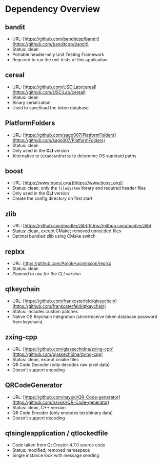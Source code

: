 # Dependency Overview

## bandit

 - URL: [https://github.com/banditcpp/bandit](https://github.com/banditcpp/bandit)
 - Status: clean
 - Portable header-only Unit Testing Framework
 - Required to run the unit tests of this application

## cereal

 - URL: [https://github.com/USCiLab/cereal](https://github.com/USCiLab/cereal)
 - Status: clean
 - Binary serialization
 - Used to save/load the token database

## PlatformFolders

 - URL: [https://github.com/sago007/PlatformFolders](https://github.com/sago007/PlatformFolders)
 - Status: clean
 - Only used in the **CLI** version
 - Alternative to `QStandardPaths` to determine OS standard paths

## boost

 - URL: [https://www.boost.org/](https://www.boost.org/)
 - Status: clean, only the `filesystem` library and required header files
 - Only used in the **CLI** version
 - Create the config directory on first start

## zlib

 - URL: [https://github.com/madler/zlib](https://github.com/madler/zlib)
 - Status: clean, except CMake; removed unneeded files
 - Optimal bundled zlib using CMake switch

## replxx

 - URL: https://github.com/AmokHuginnsson/replxx
 - Status: clean
 - *Planned to use for the CLI version*

## qtkeychain

 - URL: [https://github.com/frankosterfeld/qtkeychain](https://github.com/frankosterfeld/qtkeychain)
 - Status: includes custom patches
 - Native OS Keychain Integration (store/receive token database password from keychain)

## zxing-cpp

 - URL: [https://github.com/glassechidna/zxing-cpp](https://github.com/glassechidna/zxing-cpp)
 - Status: clean, except cmake files
 - QR Code Decoder (only decodes raw pixel data)
 - Doesn't support encoding

## QRCodeGenerator

 - URL: [https://github.com/nayuki/QR-Code-generator](https://github.com/nayuki/QR-Code-generator)
 - Status: clean, C++ version
 - QR Code Encoder (only encodes text/binary data)
 - Doesn't support decoding

## qtsingleapplication / qtlockedfile

 - Code taken from Qt Creator 4.7.0 source code
 - Status: modified, removed namespace
 - Single instance lock with message sending
